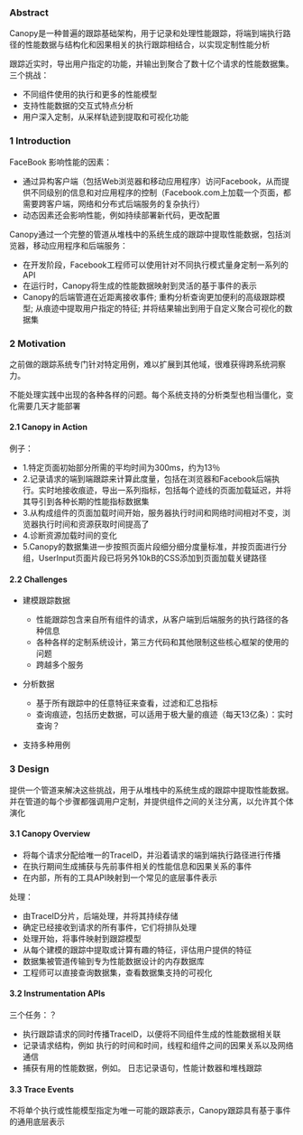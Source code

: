 ### Abstract
Canopy是一种普遍的跟踪基础架构，用于记录和处理性能跟踪，将端到端执行路径的性能数据与结构化和因果相关的执行跟踪相结合，以实现定制性能分析

跟踪近实时，导出用户指定的功能，并输出到聚合了数十亿个请求的性能数据集。三个挑战：
- 不同组件使用的执行和更多的性能模型
- 支持性能数据的交互式特点分析
- 用户深入定制，从采样轨迹到提取和可视化功能
### 1 Introduction
FaceBook 影响性能的因素：
- 通过异构客户端（包括Web浏览器和移动应用程序）访问Facebook，从而提供不同级别的信息和对应用程序的控制（Facebook.com上加载一个页面，都需要跨客户端，网络和分布式后端服务的复杂执行）
- 动态因素还会影响性能，例如持续部署新代码，更改配置

Canopy通过一个完整的管道从堆栈中的系统生成的跟踪中提取性能数据，包括浏览器，移动应用程序和后端服务：
- 在开发阶段，Facebook工程师可以使用针对不同执行模式量身定制一系列的API
- 在运行时，Canopy将生成的性能数据映射到灵活的基于事件的表示
- Canopy的后端管道在近距离接收事件; 重构分析查询更加便利的高级跟踪模型; 从痕迹中提取用户指定的特征; 并将结果输出到用于自定义聚合可视化的数据集

### 2 Motivation
之前做的跟踪系统专门针对特定用例，难以扩展到其他域，很难获得跨系统洞察力。

不能处理实践中出现的各种各样的问题。每个系统支持的分析类型也相当僵化，变化需要几天才能部署

#### 2.1 Canopy in Action
例子：
- 1.特定页面初始部分所需的平均时间为300ms，约为13％
- 2.记录请求的端到端跟踪来计算此度量，包括在浏览器和Facebook后端执行。实时地接收痕迹，导出一系列指标，包括每个迹线的页面加载延迟，并将其导引到各种长期的性能指标数据集
- 3.从构成组件的页面加载时间开始，服务器执行时间和网络时间相对不变，浏览器执行时间和资源获取时间提高了
- 4.诊断资源加载时间的变化
- 5.Canopy的数据集进一步按照页面片段细分细分度量标准，并按页面进行分组，UserInput页面片段已将另外10kB的CSS添加到页面加载关键路径
#### 2.2 Challenges
- 建模跟踪数据
  
  + 性能跟踪包含来自所有组件的请求，从客户端到后端服务的执行路径的各种信息
  + 各种各样的定制系统设计，第三方代码和其他限制这些核心框架的使用的问题
  + 跨越多个服务
  
- 分析数据
 
  + 基于所有跟踪中的任意特征来查看，过滤和汇总指标
  + 查询痕迹，包括历史数据，可以适用于极大量的痕迹（每天13亿条）：实时查询？
  
- 支持多种用例

### 3 Design
提供一个管道来解决这些挑战，用于从堆栈中的系统生成的跟踪中提取性能数据。并在管道的每个步骤都强调用户定制，并提供组件之间的关注分离，以允许其个体演化
#### 3.1 Canopy Overview

- 将每个请求分配给唯一的TraceID，并沿着请求的端到端执行路径进行传播
- 在执行期间生成捕获与先前事件相关的性能信息和因果关系的事件
- 在内部，所有的工具API映射到一个常见的底层事件表示

处理：
- 由TraceID分片，后端处理，并将其持续存储
- 确定已经接收到请求的所有事件，它们将排队处理
- 处理开始，将事件映射到跟踪模型
- 从每个建模的跟踪中提取或计算有趣的特征，评估用户提供的特征
- 数据集被管道传输到专为性能数据设计的内存数据库
- 工程师可以直接查询数据集，查看数据集支持的可视化

#### 3.2 Instrumentation APIs

三个任务：？
- 执行跟踪请求的同时传播TraceID，以便将不同组件生成的性能数据相关联
- 记录请求结构，例如 执行的时间和时间，线程和组件之间的因果关系以及网络通信
- 捕获有用的性能数据，例如。 日志记录语句，性能计数器和堆栈跟踪

#### 3.3 Trace Events
不将单个执行或性能模型指定为唯一可能的跟踪表示，Canopy跟踪具有基于事件的通用底层表示







